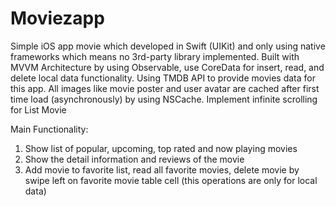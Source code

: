 # Moviezapp
Simple iOS app movie which developed in Swift (UIKit) and only using native frameworks which means no 3rd-party library implemented.
Built with MVVM Architecture by using Observable, use CoreData for insert, read, and delete local data functionality.
Using TMDB API to provide movies data for this app.
All images like movie poster and user avatar are cached after first time load (asynchronously) by using NSCache.
Implement infinite scrolling for List Movie

Main Functionality:
1. Show list of popular, upcoming, top rated and now playing movies
2. Show the detail information and reviews of the movie
3. Add movie to favorite list, read all favorite movies, delete movie by swipe left on favorite movie table cell (this operations are only for local data)
